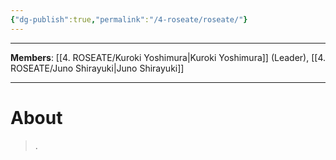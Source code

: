 ```yaml
---
{"dg-publish":true,"permalink":"/4-roseate/roseate/"}
---
```



***

**Members**: [[4. ROSEATE/Kuroki Yoshimura\|Kuroki Yoshimura]] (Leader), [[4. ROSEATE/Juno Shirayuki\|Juno Shirayuki]]

***

# About

>.